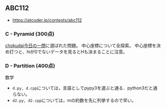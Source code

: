 ## ABC112
* https://atcoder.jp/contests/abc112


### C - Pyramid (300点)
[chokudai今日の一問]( https://twitter.com/chokudai/status/1164158989019447296?s=20 )に選ばれた問題。
中心座標について全探索。
中心座標を決め打つと、hiが0でないデータを見るとHも決まることに注意。



### D - Partition (400点)
数学
* `d.py, d.cpp`については，言語としてpypy3を選ぶと通る．python3だと通らない。
* `d2.py, d2.cpp`については，mの約数を先に列挙するので早い。
